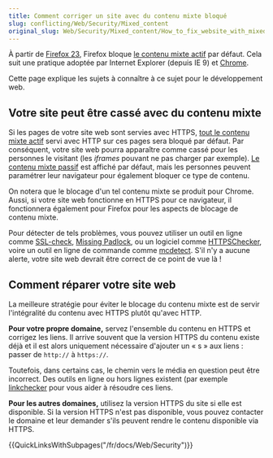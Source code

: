 ```yaml
---
title: Comment corriger un site avec du contenu mixte bloqué
slug: conflicting/Web/Security/Mixed_content
original_slug: Web/Security/Mixed_content/How_to_fix_website_with_mixed_content
---
```


À partir de [Firefox 23](/fr/docs/Mozilla/Firefox/Releases/23), Firefox bloque [le contenu mixte actif](/fr/docs/Security/Mixed_content#contenu_mixte_actif) par défaut. Cela suit une pratique adoptée par Internet Explorer (depuis IE 9) et [Chrome](https://security.googleblog.com/2011/06/trying-to-end-mixed-scripting.html?m=1).

Cette page explique les sujets à connaître à ce sujet pour le développement web.

## Votre site peut être cassé avec du contenu mixte

Si les pages de votre site web sont servies avec HTTPS, [tout le contenu mixte actif](/fr/docs/Security/Mixed_content#contenu_mixte_actif) servi avec HTTP sur ces pages sera bloqué par défaut. Par conséquent, votre site web pourra apparaître comme cassé pour les personnes le visitant (les <i lang="en">iframes</i> pouvant ne pas charger par exemple). [Le contenu mixte passif](/fr/docs/Security/Mixed_content#contenu_mixte_passif_daffichage) est affiché par défaut, mais les personnes peuvent paramétrer leur navigateur pour également bloquer ce type de contenu.

On notera que le blocage d'un tel contenu mixte se produit pour Chrome. Aussi, si votre site web fonctionne en HTTPS pour ce navigateur, il fonctionnera également pour Firefox pour les aspects de blocage de contenu mixte.

Pour détecter de tels problèmes, vous pouvez utiliser un outil en ligne comme [SSL-check](https://www.jitbit.com/sslcheck/), [Missing Padlock](https://www.missingpadlock.com), ou un logiciel comme [HTTPSChecker](https://httpschecker.net/how-it-works), voire un outil en ligne de commande comme [mcdetect](https://github.com/agis/mcdetect). S'il n'y a aucune alerte, votre site web devrait être correct de ce point de vue là&nbsp;!

## Comment réparer votre site web

La meilleure stratégie pour éviter le blocage du contenu mixte est de servir l'intégralité du contenu avec HTTPS plutôt qu'avec HTTP.

**Pour votre propre domaine,** servez l'ensemble du contenu en HTTPS et corrigez les liens. Il arrive souvent que la version HTTPS du contenu existe déjà et il est alors uniquement nécessaire d'ajouter un «&nbsp;s&nbsp;» aux liens&nbsp;: passer de `http://` à `https://`.

Toutefois, dans certains cas, le chemin vers le média en question peut être incorrect. Des outils en ligne ou hors lignes existent (par exemple [linkchecker](https://linkchecker.github.io/linkchecker/) pour vous aider à résoudre ces liens.

**Pour les autres domaines,** utilisez la version HTTPS du site si elle est disponible. Si la version HTTPS n'est pas disponible, vous pouvez contacter le domaine et leur demander s'ils peuvent rendre le contenu disponible via HTTPS.

{{QuickLinksWithSubpages("/fr/docs/Web/Security")}}
